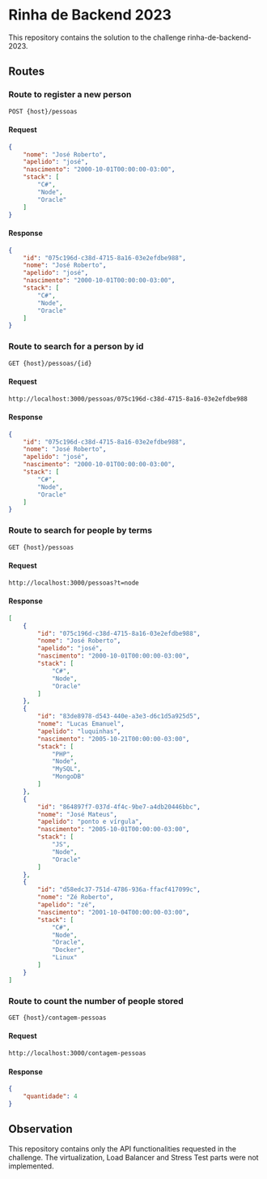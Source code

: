 # Rinha de Backend 2023

This repository contains the solution to the challenge <a herf="https://github.com/zanfranceschi/rinha-de-backend-2023-q3/blob/main/INSTRUCOES.md">rinha-de-backend-2023</a>.

## Routes

### Route to register a new person
```bash
POST {host}/pessoas
```

#### Request
```json
{
    "nome": "José Roberto",
    "apelido": "josé",
    "nascimento": "2000-10-01T00:00:00-03:00",
    "stack": [
        "C#",
        "Node",
        "Oracle"
    ]
}
```

#### Response

```json
{
    "id": "075c196d-c38d-4715-8a16-03e2efdbe988",
    "nome": "José Roberto",
    "apelido": "josé",
    "nascimento": "2000-10-01T00:00:00-03:00",
    "stack": [
        "C#",
        "Node",
        "Oracle"
    ]
}
```

### Route to search for a person by id
```bash
GET {host}/pessoas/{id}
```

#### Request
```bash
http://localhost:3000/pessoas/075c196d-c38d-4715-8a16-03e2efdbe988
```

#### Response
```json
{
    "id": "075c196d-c38d-4715-8a16-03e2efdbe988",
    "nome": "José Roberto",
    "apelido": "josé",
    "nascimento": "2000-10-01T00:00:00-03:00",
    "stack": [
        "C#",
        "Node",
        "Oracle"
    ]
}
```

### Route to search for people by terms
```bash
GET {host}/pessoas
```

#### Request
```bash
http://localhost:3000/pessoas?t=node
```

#### Response
```json
[
    {
        "id": "075c196d-c38d-4715-8a16-03e2efdbe988",
        "nome": "José Roberto",
        "apelido": "josé",
        "nascimento": "2000-10-01T00:00:00-03:00",
        "stack": [
            "C#",
            "Node",
            "Oracle"
        ]
    },
    {
        "id": "83de8978-d543-440e-a3e3-d6c1d5a925d5",
        "nome": "Lucas Emanuel",
        "apelido": "luquinhas",
        "nascimento": "2005-10-21T00:00:00-03:00",
        "stack": [
            "PHP",
            "Node",
            "MySQL",
            "MongoDB"
        ]
    },
    {
        "id": "864897f7-037d-4f4c-9be7-a4db20446bbc",
        "nome": "José Mateus",
        "apelido": "ponto e vírgula",
        "nascimento": "2005-10-01T00:00:00-03:00",
        "stack": [
            "JS",
            "Node",
            "Oracle"
        ]
    },
    {
        "id": "d58edc37-751d-4786-936a-ffacf417099c",
        "nome": "Zé Roberto",
        "apelido": "zé",
        "nascimento": "2001-10-04T00:00:00-03:00",
        "stack": [
            "C#",
            "Node",
            "Oracle",
            "Docker",
            "Linux"
        ]
    }
]
```

### Route to count the number of people stored
```bash
GET {host}/contagem-pessoas
```

#### Request
```bash
http://localhost:3000/contagem-pessoas
```

#### Response
```json
{
    "quantidade": 4
}
```

## Observation

This repository contains only the API functionalities requested in the challenge. The virtualization, Load Balancer and Stress Test parts were not implemented.